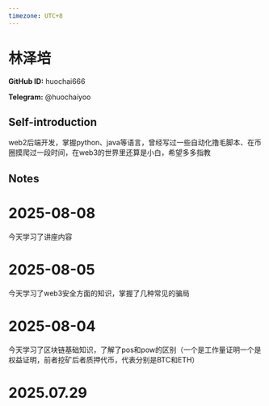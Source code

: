 ```yaml
---
timezone: UTC+8
---
```


# 林泽培

**GitHub ID:** huochai666

**Telegram:** @huochaiyoo

## Self-introduction

web2后端开发，掌握python、java等语言，曾经写过一些自动化撸毛脚本、在币圈摸爬过一段时间，在web3的世界里还算是小白，希望多多指教

## Notes

<!-- Content_START -->
# 2025-08-08

今天学习了讲座内容

# 2025-08-05

今天学习了web3安全方面的知识，掌握了几种常见的骗局

# 2025-08-04

今天学习了区块链基础知识，了解了pos和pow的区别（一个是工作量证明一个是权益证明，前者挖矿后者质押代币，代表分别是BTC和ETH）


# 2025.07.29


<!-- Content_END -->
